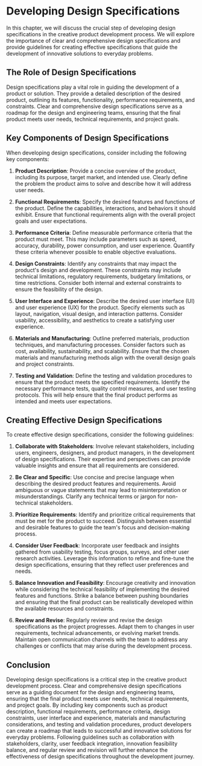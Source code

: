 # Developing Design Specifications

In this chapter, we will discuss the crucial step of developing design specifications in the creative product development process. We will explore the importance of clear and comprehensive design specifications and provide guidelines for creating effective specifications that guide the development of innovative solutions to everyday problems.

## The Role of Design Specifications

Design specifications play a vital role in guiding the development of a product or solution. They provide a detailed description of the desired product, outlining its features, functionality, performance requirements, and constraints. Clear and comprehensive design specifications serve as a roadmap for the design and engineering teams, ensuring that the final product meets user needs, technical requirements, and project goals.

## Key Components of Design Specifications

When developing design specifications, consider including the following key components:

1. **Product Description**: Provide a concise overview of the product, including its purpose, target market, and intended use. Clearly define the problem the product aims to solve and describe how it will address user needs.
    
2. **Functional Requirements**: Specify the desired features and functions of the product. Define the capabilities, interactions, and behaviors it should exhibit. Ensure that functional requirements align with the overall project goals and user expectations.
    
3. **Performance Criteria**: Define measurable performance criteria that the product must meet. This may include parameters such as speed, accuracy, durability, power consumption, and user experience. Quantify these criteria whenever possible to enable objective evaluations.
    
4. **Design Constraints**: Identify any constraints that may impact the product's design and development. These constraints may include technical limitations, regulatory requirements, budgetary limitations, or time restrictions. Consider both internal and external constraints to ensure the feasibility of the design.
    
5. **User Interface and Experience**: Describe the desired user interface (UI) and user experience (UX) for the product. Specify elements such as layout, navigation, visual design, and interaction patterns. Consider usability, accessibility, and aesthetics to create a satisfying user experience.
    
6. **Materials and Manufacturing**: Outline preferred materials, production techniques, and manufacturing processes. Consider factors such as cost, availability, sustainability, and scalability. Ensure that the chosen materials and manufacturing methods align with the overall design goals and project constraints.
    
7. **Testing and Validation**: Define the testing and validation procedures to ensure that the product meets the specified requirements. Identify the necessary performance tests, quality control measures, and user testing protocols. This will help ensure that the final product performs as intended and meets user expectations.
    

## Creating Effective Design Specifications

To create effective design specifications, consider the following guidelines:

1. **Collaborate with Stakeholders**: Involve relevant stakeholders, including users, engineers, designers, and product managers, in the development of design specifications. Their expertise and perspectives can provide valuable insights and ensure that all requirements are considered.
    
2. **Be Clear and Specific**: Use concise and precise language when describing the desired product features and requirements. Avoid ambiguous or vague statements that may lead to misinterpretation or misunderstandings. Clarify any technical terms or jargon for non-technical stakeholders.
    
3. **Prioritize Requirements**: Identify and prioritize critical requirements that must be met for the product to succeed. Distinguish between essential and desirable features to guide the team's focus and decision-making process.
    
4. **Consider User Feedback**: Incorporate user feedback and insights gathered from usability testing, focus groups, surveys, and other user research activities. Leverage this information to refine and fine-tune the design specifications, ensuring that they reflect user preferences and needs.
    
5. **Balance Innovation and Feasibility**: Encourage creativity and innovation while considering the technical feasibility of implementing the desired features and functions. Strike a balance between pushing boundaries and ensuring that the final product can be realistically developed within the available resources and constraints.
    
6. **Review and Revise**: Regularly review and revise the design specifications as the project progresses. Adapt them to changes in user requirements, technical advancements, or evolving market trends. Maintain open communication channels with the team to address any challenges or conflicts that may arise during the development process.
    

## Conclusion

Developing design specifications is a critical step in the creative product development process. Clear and comprehensive design specifications serve as a guiding document for the design and engineering teams, ensuring that the final product meets user needs, technical requirements, and project goals. By including key components such as product description, functional requirements, performance criteria, design constraints, user interface and experience, materials and manufacturing considerations, and testing and validation procedures, product developers can create a roadmap that leads to successful and innovative solutions for everyday problems. Following guidelines such as collaboration with stakeholders, clarity, user feedback integration, innovation feasibility balance, and regular review and revision will further enhance the effectiveness of design specifications throughout the development journey.
